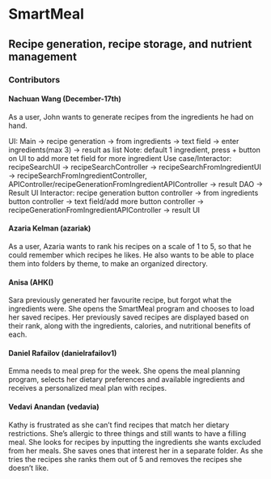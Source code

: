 # SmartMeal
## Recipe generation, recipe storage, and nutrient management 


### Contributors

#### Nachuan Wang (December-17th)
As a user, John wants to generate recipes from the ingredients he had on hand.

UI: Main -> recipe generation -> from ingredients -> text field -> enter ingredients(max 3) -> result as list
Note: default 1 ingredient, press + button on UI to add more tet field for more ingredient
Use case/Interactor: recipeSearchUI -> recipeSearchController -> recipeSearchFromIngredientUI -> recipeSearchFromIngredientController, APIController/recipeGenerationFromIngredientAPIController -> result DAO
-> Result UI
Interactor: recipe generation button controller -> from ingredients button controller 
      -> text field/add more button controller -> recipeGenerationFromIngredientAPIController -> result UI


#### Azaria Kelman (azariak)
As a user, Azaria wants to rank his recipes on a scale of 1 to 5, so that he could remember which recipes he likes. He also wants to be able to place them into folders by theme, to make an organized directory.

#### Anisa (AHK()
Sara previously generated her favourite recipe, but
forgot what the ingredients were. She opens the SmartMeal program and 
chooses to load her saved recipes. Her previously saved recipes are displayed 
based on their rank, along with the ingredients, calories, and nutritional benefits 
of each.

#### Daniel Rafailov (danielrafailov1)
Emma needs to meal prep for the week. She opens the meal planning program, selects
her dietary preferences and available ingredients and receives a personalized meal plan with recipes.

#### Vedavi Anandan (vedavia)
Kathy is frustrated as she can’t find recipes that match her dietary restrictions. 
She’s allergic to three things and still wants to have a filling meal. She looks 
for recipes by inputting the ingredients she wants excluded from her meals. She 
saves ones that interest her in a separate folder. As she tries the recipes she 
ranks them out of 5 and removes the recipes she doesn’t like.
